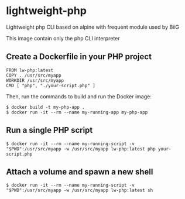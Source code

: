 # lightweight-php
Lightweight php CLI based on alpine with frequent module used by BiiG

This image contain only the php CLI interpreter

## Create a Dockerfile in your PHP project
```
FROM lw-php:latest
COPY . /usr/src/myapp
WORKDIR /usr/src/myapp
CMD [ "php", "./your-script.php" ]
```

Then, run the commands to build and run the Docker image:
```
$ docker build -t my-php-app .
$ docker run -it --rm --name my-running-app my-php-app
```

## Run a single PHP script

```$ docker run -it --rm --name my-running-script -v "$PWD":/usr/src/myapp -w /usr/src/myapp lw-php:latest php your-script.php```


## Attach a volume and spawn a new shell

```$ docker run -it --rm --name my-running-script -v "$PWD":/usr/src/myapp -w /usr/src/myapp lw-php:latest sh```

